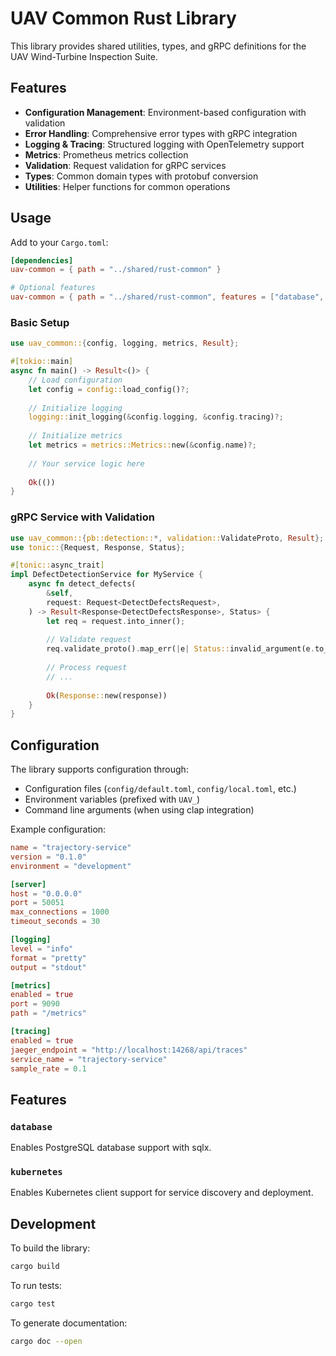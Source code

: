 # UAV Common Rust Library

This library provides shared utilities, types, and gRPC definitions for the UAV Wind-Turbine Inspection Suite.

## Features

- **Configuration Management**: Environment-based configuration with validation
- **Error Handling**: Comprehensive error types with gRPC integration
- **Logging & Tracing**: Structured logging with OpenTelemetry support
- **Metrics**: Prometheus metrics collection
- **Validation**: Request validation for gRPC services
- **Types**: Common domain types with protobuf conversion
- **Utilities**: Helper functions for common operations

## Usage

Add to your `Cargo.toml`:

```toml
[dependencies]
uav-common = { path = "../shared/rust-common" }

# Optional features
uav-common = { path = "../shared/rust-common", features = ["database", "kubernetes"] }
```

### Basic Setup

```rust
use uav_common::{config, logging, metrics, Result};

#[tokio::main]
async fn main() -> Result<()> {
    // Load configuration
    let config = config::load_config()?;
    
    // Initialize logging
    logging::init_logging(&config.logging, &config.tracing)?;
    
    // Initialize metrics
    let metrics = metrics::Metrics::new(&config.name)?;
    
    // Your service logic here
    
    Ok(())
}
```

### gRPC Service with Validation

```rust
use uav_common::{pb::detection::*, validation::ValidateProto, Result};
use tonic::{Request, Response, Status};

#[tonic::async_trait]
impl DefectDetectionService for MyService {
    async fn detect_defects(
        &self,
        request: Request<DetectDefectsRequest>,
    ) -> Result<Response<DetectDefectsResponse>, Status> {
        let req = request.into_inner();
        
        // Validate request
        req.validate_proto().map_err(|e| Status::invalid_argument(e.to_string()))?;
        
        // Process request
        // ...
        
        Ok(Response::new(response))
    }
}
```

## Configuration

The library supports configuration through:
- Configuration files (`config/default.toml`, `config/local.toml`, etc.)
- Environment variables (prefixed with `UAV_`)
- Command line arguments (when using clap integration)

Example configuration:

```toml
name = "trajectory-service"
version = "0.1.0"
environment = "development"

[server]
host = "0.0.0.0"
port = 50051
max_connections = 1000
timeout_seconds = 30

[logging]
level = "info"
format = "pretty"
output = "stdout"

[metrics]
enabled = true
port = 9090
path = "/metrics"

[tracing]
enabled = true
jaeger_endpoint = "http://localhost:14268/api/traces"
service_name = "trajectory-service"
sample_rate = 0.1
```

## Features

### `database`
Enables PostgreSQL database support with sqlx.

### `kubernetes`
Enables Kubernetes client support for service discovery and deployment.

## Development

To build the library:

```bash
cargo build
```

To run tests:

```bash
cargo test
```

To generate documentation:

```bash
cargo doc --open
```